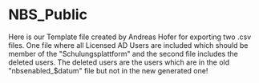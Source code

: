 # NBS_Public

Here is our Template file created by Andreas Hofer for exporting two .csv files.
One file where all Licensed AD Users are included which should be member of the "Schulungsplattform" and the second file includes the deleted users.
The deleted users are the users which are in the old "nbsenabled_$datum" file but not in the new generated one!
